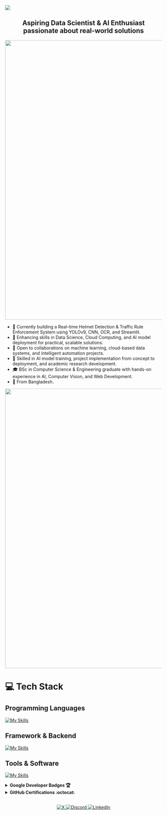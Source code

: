 <img src="https://github.com/Anmol-Baranwal/Cool-GIFs-For-GitHub/assets/74038190/d48893bd-0757-481c-8d7e-ba3e163feae7" />
</br>
<h2 align="center">Aspiring Data Scientist & AI Enthusiast passionate about real-world solutions</h2>

<img src="https://user-images.githubusercontent.com/74038190/212284100-561aa473-3905-4a80-b561-0d28506553ee.gif" width="900">


- 🔭 Currently building a Real-time Helmet Detection & Traffic Rule Enforcement System using YOLOv9, CNN, OCR, and Streamlit.
- 🌱 Enhancing skills in Data Science, Cloud Computing, and AI model deployment for practical, scalable solutions.
- 🤝 Open to collaborations on machine learning, cloud-based data systems, and intelligent automation projects.
- 💬 Skilled in AI model training, project implementation from concept to deployment, and academic research development.
- 🎓 BSc in Computer Science & Engineering graduate with hands-on experience in AI, Computer Vision, and Web Development.
- 📍 From Bangladesh.
<img src="https://user-images.githubusercontent.com/74038190/212284100-561aa473-3905-4a80-b561-0d28506553ee.gif" width="900">

# 💻 Tech Stack
## Programming Languages
[![My Skills](https://skillicons.dev/icons?i=dart,kotlin,c,cpp,html,css,js)](https://skillicons.dev)
## Framework & Backend
[![My Skills](https://skillicons.dev/icons?i=flutter,firebase,mongodb,solidity)](https://skillicons.dev)
## Tools & Software 
[![My Skills](https://skillicons.dev/icons?i=androidstudio,vscode,figma,github,githubactions,gitlab,git,postman)](https://skillicons.dev)

<details>	
  <summary><b>Google Developer Badges 🏆</b></summary><br>
<div style='display:flex; align-items:center; gap: 10px;' align='center'>
<a href="https://developers.google.com/profile/badges/playlists/solutions/ai-gemini-getting-started-android">
<img src="https://developers.google.com/static/profile/badges/playlists/solutions/ai-gemini-getting-started-android/badge.svg" width="150px" height="150px" />
</a>
<a href="https://developers.google.com/profile/badges/profile/created-profile">
<img src="https://developers.google.com/static/profile/badges/profile/created-profile/created_profile.svg" width="150px" height="150px" />
</a>
<a href="https://developers.google.com/profile/badges/recognitions/learnings">
<img src="https://developers.google.com/static/profile/badges/recognitions/learnings/learnings.svg" width="150px" height="150px" /> 
</a>
<a href="https://developers.google.com/profile/badges/community/innovators/cloud/2021_member">
<img src="https://developers.google.com/static/profile/badges/community/innovators/cloud/2021_member/badge.svg" width="150px" height="150px" />
</a>
<a href="https://developers.google.com/profile/badges/community/tec/member">
<img src="https://developers.google.com/static/profile/badges/community/tec/member/badge.svg" width="150px" height="150px" />
</a>
</div>
</details>


<details>	
 <summary><b>GitHub Certifications :octocat:</b></summary><br>
<div style='display:flex; align-items:center; gap: 10px;' align='center'>
<a href="https://www.credly.com/badges/28c885df-e5a0-48d0-a382-0cedc5931bcb/public_url">
<img src="https://images.credly.com/size/680x680/images/024d0122-724d-4c5a-bd83-cfe3c4b7a073/image.png" width="150px" height="150px" />
</a>
<a href="https://www.credly.com/badges/c51708ac-a2ac-4183-85c8-341593f15a2c/public_url">
<img src="https://images.credly.com/size/680x680/images/89efc3e7-842b-4790-b09b-9ea5efc71ec3/image.png" width="150px" height="150px" />
</a>
<a href="https://www.credly.com/badges/4f70598f-d7c8-49a4-a170-6c31075c5f69/public_url">
<img src="https://images.credly.com/size/680x680/images/c9ed294b-f8ac-48fa-a8c3-96dab1f110f2/image.png" width="150px" height="150px" />
</a>
<a href="https://www.credly.com/badges/6b89976b-3581-4483-bb2e-65f0eae4d25a/public_url">
<img src="https://images.credly.com/size/680x680/images/34880f37-8ec8-4542-a78a-73ba6647208e/image.png" width="150px" height="150px" />
</a>
<a href="https://www.credly.com/badges/81bb0c2c-4c00-4305-a056-f1390051b043/public_url">
<img src="https://images.credly.com/size/680x680/images/6b924fae-3cd7-4233-b012-97413c62c85d/blob" width="150px" height="150px" />
</a>
</div>
</details>



</br>
<div>
 

</div>

<p align="center">
  
  <a href="https://x.com/" target="_blank">
    <img src="https://img.shields.io/badge/-X-fff?logo=X&logoColor=black&style=flat-square" alt="X" />
  </a>
  <a href="https://discord.com/" target="_blank">
    <img src="https://img.shields.io/badge/-Discord-fff?logo=discord&logoColor=7289DA&style=flat-square" alt="Discord" />
  </a>
  <a href="https://www.linkedin.com/" target="_blank">
    <img src="https://img.shields.io/badge/-LinkedIn-fff?logo=LinkedIn&logoColor=0077B5&style=flat-square" alt="LinkedIn" />
  </a>
</p>

